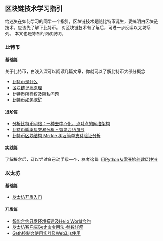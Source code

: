 ## 区块链技术学习指引

给迷失在如何学习的同学一个指引，区块链技术是随比特币诞生，要搞明白区块链技术，应该先了解下比特币。
对区块链技术有了解后，可进一步阅读以太坊系列。
本文也是博客的阅读说明。


### 比特币
#### 基础篇
关于比特币，由浅入深可以阅读几篇文章，你就可以了解比特币大部分概念

* [比特币是什么](https://learnblockchain.cn/2017/10/23/whatisbitcoin/)
* [区块链记账原理](https://learnblockchain.cn/2017/10/25/whatbc/) 
* [比特币所有权及隐私问题](https://learnblockchain.cn/2017/11/02/bitcoin-own/)
* [比特币如何挖矿](https://learnblockchain.cn/2017/11/04/bitcoin-pow/)

#### 进阶篇

* [分析比特币网络：一种去中心化、点对点的网络架构](https://learnblockchain.cn/2017/11/07/bitcoin-p2p/)
* [比特币脚本及交易分析 - 智能合约雏形](https://learnblockchain.cn/2017/11/10/bitcoin-script/)
* [比特币区块结构 Merkle 树及简单支付验证分析](https://xiaozhuanlan.com/topic/1402935768)

#### 实践篇
了解概念后，可以尝试自己动手写一个，参考这篇:
[用Python从零开始创建区块链](https://learnblockchain.cn/2017/10/27/build_blockchain_by_python/)

### 以太坊
#### 基础篇
* [以太坊开发入门](https://learnblockchain.cn/2017/11/20/whatiseth/)

#### 开发篇
* [智能合约开发环境搭建及Hello World合约](https://learnblockchain.cn/2017/11/24/init-env/)
* [以太坊客户端Geth命令用法-参数详解](https://learnblockchain.cn/2017/11/29/geth_cmd_options)
* [Geth控制台使用实战及Web3.js使用](https://learnblockchain.cn/2017/12/01/geth_cmd_short/#more)
